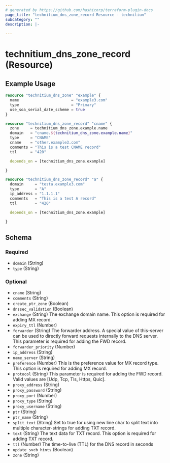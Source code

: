 ```yaml
---
# generated by https://github.com/hashicorp/terraform-plugin-docs
page_title: "technitium_dns_zone_record Resource - technitium"
subcategory: ""
description: |-
  
---
```


# technitium_dns_zone_record (Resource)



## Example Usage

```terraform
resource "technitium_dns_zone" "example" {
  name                       = "example3.com"
  type                       = "Primary"
  use_soa_serial_date_scheme = true
}

resource "technitium_dns_zone_record" "cname" {
  zone     = technitium_dns_zone.example.name
  domain   = "cname.${technitium_dns_zone.example.name}"
  type     = "CNAME"
  cname    = "other.example3.com"
  comments = "This is a test CNAME record"
  ttl      = "420"

  depends_on = [technitium_dns_zone.example]

}

resource "technitium_dns_zone_record" "a" {
  domain     = "testa.example3.com"
  type       = "A"
  ip_address = "1.1.1.1"
  comments   = "This is a test A record"
  ttl        = "420"

  depends_on = [technitium_dns_zone.example]

}
```

<!-- schema generated by tfplugindocs -->
## Schema

### Required

- `domain` (String)
- `type` (String)

### Optional

- `cname` (String)
- `comments` (String)
- `create_ptr_zone` (Boolean)
- `dnssec_validation` (Boolean)
- `exchange` (String) The exchange domain name. This option is required for adding MX record.
- `expiry_ttl` (Number)
- `forwarder` (String) The forwarder address. A special value of this-server can be used to directly forward requests internally to the DNS server. This parameter is required for adding the FWD record.
- `forwarder_priority` (Number)
- `ip_address` (String)
- `name_server` (String)
- `preference` (Number) This is the preference value for MX record type. This option is required for adding MX record.
- `protocol` (String) This parameter is required for adding the FWD record. Valid values are [Udp, Tcp, Tls, Https, Quic].
- `proxy_address` (String)
- `proxy_password` (String)
- `proxy_port` (Number)
- `proxy_type` (String)
- `proxy_username` (String)
- `ptr` (String)
- `ptr_name` (String)
- `split_text` (String) Set to true for using new line char to split text into multiple character-strings for adding TXT record.
- `text` (String) The text data for TXT record. This option is required for adding TXT record.
- `ttl` (Number) The time-to-live (TTL) for the DNS record in seconds
- `update_svcb_hints` (Boolean)
- `zone` (String)
